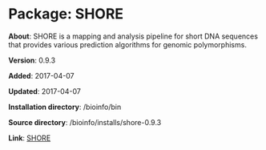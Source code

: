 # Package: SHORE

**About**: SHORE is a mapping and analysis pipeline for short DNA sequences that provides various prediction algorithms for genomic polymorphisms.

**Version**: 0.9.3

**Added**: 2017-04-07

**Updated**: 2017-04-07

**Installation directory**: /bioinfo/bin

**Source directory**: /bioinfo/installs/shore-0.9.3

**Link**: [SHORE](http://1001genomes.org/software/shore.html)
